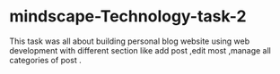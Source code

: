 # mindscape-Technology-task-2
This task was all about building personal blog website using web development with different section like add post ,edit most ,manage all categories of post .

